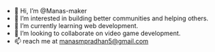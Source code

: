 - 👋 Hi, I’m @Manas-maker
- 👀 I’m interested in building better communities and helping others.
- 🌱 I’m currently learning web development.
- 💞️ I’m looking to collaborate on video game development.
- 📫 reach me at manasmpradhan5@gmail.com

<!---
Manas-maker/Manas-maker is a ✨ special ✨ repository because its `README.md` (this file) appears on your GitHub profile.
You can click the Preview link to take a look at your changes.
--->
